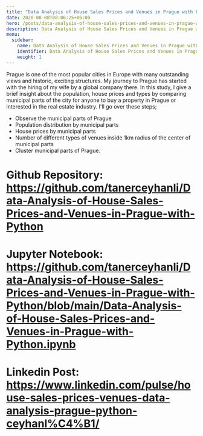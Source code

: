 ```yaml
---
title: "Data Analysis of House Sales Prices and Venues in Prague with Python"
date: 2020-08-08T08:06:25+06:00
hero: /posts/data-analysis-of-house-sales-prices-and-venues-in-prague-with-python/prague.jpg
description: Data Analysis of House Sales Prices and Venues in Prague with Python
menu:
  sidebar:
    name: Data Analysis of House Sales Prices and Venues in Prague with Python
    identifier: Data Analysis of House Sales Prices and Venues in Prague with Python
    weight: 1
---
```


Prague is one of the most popular cities in Europe with many outstanding views and historic, exciting structures. My journey to Prague has started with the hiring of my wife by a global company there. In this study, I give a brief insight about the population, house prices and types by comparing municipal parts of the city for anyone to buy a property in Prague or interested in the real estate industry. I'll go over these steps;

- Observe the municipal parts of Prague
- Population distribution by municipal parts
- House prices by municipal parts
- Number of different types of venues inside 1km radius of the center of municipal parts
- Cluster municipal parts of Prague.

# Github Repository: https://github.com/tanerceyhanli/Data-Analysis-of-House-Sales-Prices-and-Venues-in-Prague-with-Python
# Jupyter Notebook: https://github.com/tanerceyhanli/Data-Analysis-of-House-Sales-Prices-and-Venues-in-Prague-with-Python/blob/main/Data-Analysis-of-House-Sales-Prices-and-Venues-in-Prague-with-Python.ipynb
# Linkedin Post: https://www.linkedin.com/pulse/house-sales-prices-venues-data-analysis-prague-python-ceyhanl%C4%B1/
